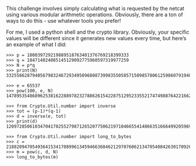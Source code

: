 This challenge involves simply calculating what is requested by the netcat using various modular arithmetic operations. Obviously, there are a ton of ways to do this - use whatever tools you prefer!


For me, I used a python shell and the crypto library. Obviously, your specific values will be different since it generates new values every time, but here’s an example of what I did:
```
>>> p = 180039729219889518763401376769218399333
>>> q = 184714024085145129092775960597319977259
>>> N = p*q
>>> print(N)
33255862879405679832467293495096808739983550585715098578061259860791940768247

>>> e = 65537
>>> pow(100, e, N)
14789535486896253816228897823278862615422875129523355217474988764221662919513

>>> from Crypto.Util.number import inverse
>>> tot = (p-1)*(q-1)
>>> d = inverse(e, tot)
>>> print(d)
1209728506103470417025527987126520775062197104665541486635166649920596904065

>>> from Crypto.Util.number import long_to_bytes
>>> c = 2188209470549364153417089961345946636046212970760621347054084263017092649489
>>> m = pow(c, d, N)
>>> long_to_bytes(m)
```
